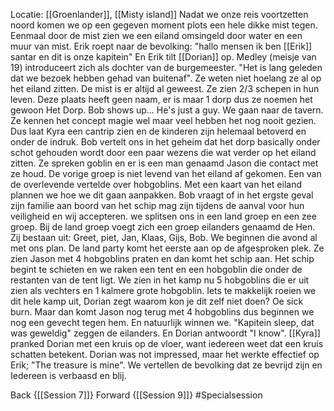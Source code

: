 Locatie: [[Groenlander]], [[Misty island]]
Nadat we onze reis voortzetten noord komen we op een gegeven moment plots een hele dikke mist tegen. Eenmaal door de mist zien we een eiland omsingeld door water en een muur van mist. Erik roept naar de bevolking: "hallo mensen ik ben [[Erik]] santar en dit is onze kapitein" En Erik tilt [[Dorian]] op. Medley (meisje van 19) introduceert zich als dochter van de burgemeester. "Het is lang geleden dat we bezoek hebben gehad van buitenaf". Ze weten niet hoelang ze al op het eiland zitten. De mist is er altijd al geweest. Ze zien 2/3 schepen in hun leven. Deze plaats heeft geen naam, er is maar 1 dorp dus ze noemen het gewoon Het Dorp. Bob shows up… He's just a guy. We gaan naar de tavern. Ze kennen het concept magie wel maar veel hebben het nog nooit gezien. Dus laat Kyra een cantrip zien en de kinderen zijn helemaal betoverd en onder de indruk. Bob vertelt ons in het geheim dat het dorp basically onder schot gehouden wordt door een paar wezens die wat verder op het eiland zitten. Ze spreken goblin en er is een man genaamd Jason die contact met ze houd. De vorige groep is niet levend van het eiland af gekomen. Een van de overlevende vertelde over hobgoblins. Met een kaart van het eiland plannen we hoe we dit gaan aanpakken. Bob vraagt of in het ergste geval zijn familie aan boord van het schip mag zijn tijdens de aanval voor hun veiligheid en wij accepteren. we splitsen ons in een land groep en een zee groep. Bij de land groep voegt zich een groep eilanders genaamd de Hen. Zij bestaan uit: Greet, piet, Jan, Klaas, Gijs, Bob. We beginnen die avond al met ons plan. De land party komt het eerste aan op de afgesproken plek. Ze zien Jason met 4 hobgoblins praten en dan komt het schip aan. Het schip begint te schieten en we raken een tent en een hobgoblin die onder de restanten van de tent ligt. We zien in het kamp nu 5 hobgoblins die er uit zien als vechters en 1 kalmere grote hobgoblin. Iets te makkelijk roeien we dit hele kamp uit, Dorian zegt waarom kon je dit zelf niet doen? Oe sick burn. Maar dan komt Jason nog terug met 4 hobgoblins dus beginnen we nog een gevecht tegen hem. En natuurlijk winnen we. "Kapitein sleep, dat was geweldig" zeggen de eilanders. En Dorian antwoordt "I know". [[Kyra]] pranked Dorian met een kruis op de vloer, want iedereen weet dat een kruis schatten betekent. Dorian was not impressed, maar het werkte effectief op Erik; "The treasure is mine". We vertellen de bevolking dat ze bevrijd zijn en Iedereen is verbaasd en blij.

Back {[[Session 7]]}
Forward {[[Session 9]]}
#Specialsession 